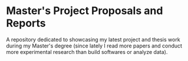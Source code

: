 # Master's Project Proposals and Reports
A repository dedicated to showcasing my latest project and thesis work during my Master's degree (since lately I read more papers and conduct more experimental research than build softwares or analyze data).
